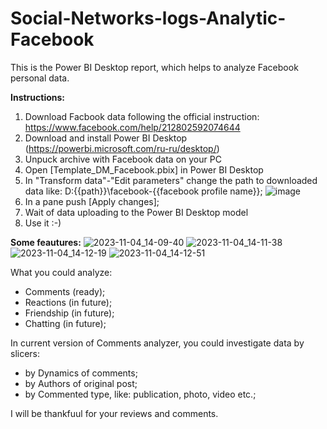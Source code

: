 # Social-Networks-logs-Analytic-Facebook
This is the Power BI Desktop report, which helps to analyze Facebook personal data.  

**Instructions:**
1. Download Facbook data following the official instruction: https://www.facebook.com/help/212802592074644 
2. Download and install Power BI Desktop (https://powerbi.microsoft.com/ru-ru/desktop/)
3. Unpuck archive with Facebook data on your PC
4. Open [Template_DM_Facebook.pbix] in Power BI Desktop
5. In "Transform data"-"Edit parameters" change the path to downloaded data like: D:\{{path}}\facebook-{{facebook profile name}};
   ![image](https://github.com/StrangeBelk/Social-Networks-logs-Analytic-Facebook/assets/20987906/393ad18d-98b4-4e04-92fd-e10906021485)
7. In a pane push [Apply changes];
8. Wait of data uploading to the Power BI Desktop model
9. Use it :-)

**Some feautures:**
![2023-11-04_14-09-40](https://github.com/StrangeBelk/Facebook-Personal-Data-Analtics/assets/20987906/f2bcef48-0c2c-4d6a-87d4-9b6d379be862)
![2023-11-04_14-11-38](https://github.com/StrangeBelk/Facebook-Personal-Data-Analtics/assets/20987906/1b4abc61-6d00-4b55-9a3d-3939d255ddee)
![2023-11-04_14-12-19](https://github.com/StrangeBelk/Facebook-Personal-Data-Analtics/assets/20987906/c0e2a6b6-331c-4366-b2f0-88fa76834677)
![2023-11-04_14-12-51](https://github.com/StrangeBelk/Facebook-Personal-Data-Analtics/assets/20987906/89980dc1-812a-4822-8865-51c3e7173a22)

What you could analyze:
- Comments (ready);
- Reactions (in future);
- Friendship (in future);
- Chatting (in future);

In current version of Comments analyzer, you could investigate data by slicers:
- by Dynamics of comments;
- by Authors of original post;
- by Commented type, like: publication, photo, video etc.;

I will be thankfuul for your reviews and comments.   
